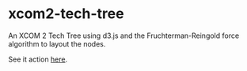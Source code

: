 # xcom2-tech-tree
An XCOM 2 Tech Tree using d3.js and the Fruchterman-Reingold force algorithm to layout the nodes.

See it action [here](http://ibratface.github.io/xcom2-tech-tree/).
